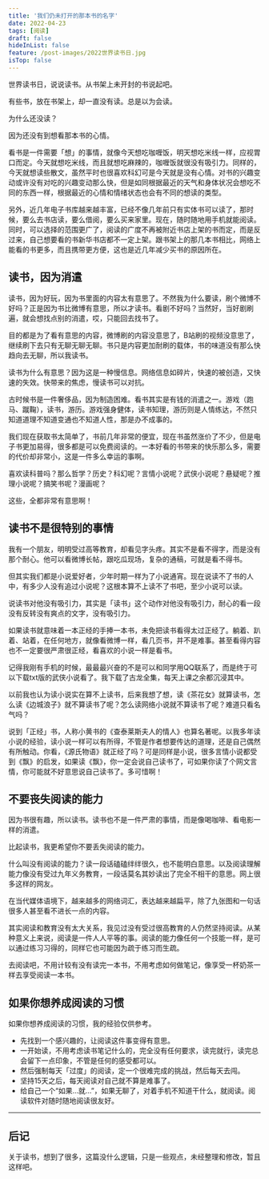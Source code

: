 ```yaml
---
title: '我们仍未打开的那本书的名字'
date: 2022-04-23
tags: [阅读]
draft: false
hideInList: false
feature: /post-images/2022世界读书日.jpg
isTop: false
---
```


世界读书日，说说读书。从书架上未开封的书说起吧。

<!--more-->

有些书，放在书架上，却一直没有读。总是以为会读。

为什么还没读？

因为还没有到想看那本书的心情。

看书是一件需要「想」的事情，就像今天想吃咖喱饭，明天想吃米线一样，应视胃口而定。今天就想吃米线，而且就想吃麻辣的，咖喱饭就很没有吸引力。同样的，今天就想读些散文，虽然平时也很喜欢科幻可是今天就是没有心情。对书的兴趣变动或许没有对吃的兴趣变动那么快，但是如同根据最近的天气和身体状况会想吃不同的东西一样，根据最近的心情和情绪状态也会有不同的想读的类型。

另外，近几年电子书库越来越丰富，已经不像几年前只有实体书可以读了，那时候，要么去书店读，要么借阅，要么买来家里。现在，随时随地用手机就能阅读。同时，可以选择的范围更广了，阅读的广度不再被附近书店上架的书而定，而是反过来，自己想要看的书新华书店都不一定上架。跟书架上的那几本书相比，网络上能看的书更多，而且携带更方便，这也是近几年减少买书的原因所在。

## 读书，因为消遣

读书，因为好玩，因为书里面的内容太有意思了。不然我为什么要读，刷个微博不好吗？正是因为书比微博有意思，所以才读书。看剧不好吗？当然好，当好剧刷遍，就会想找点别的消遣，哎，只能回去找书了。

目的都是为了看有意思的内容，微博刷的内容没意思了，B站刷的视频没意思了，继续刷下去只有无聊无聊无聊。书只是内容更加耐刷的载体，书的味道没有那么快趋向去无聊，所以我读书。

读书为什么有意思？因为这是一种慢信息。网络信息如碎片，快速的被创造，又快速的失效。快带来的焦虑，慢读书可以对抗。

古时候书是一件奢侈品，因为制造困难。看书其实是有钱的消遣之一。游戏（跑马、蹴鞠），读书，游历。游戏强身健体，读书知理，游历则是人情练达，不然只知道道理不知道变通也不知道人性，那是办不成事的。

我们现在获取书太简单了，书前几年非常的便宜，现在书虽然涨价了不少，但是电子书更加易得，很多都是可以免费阅读的。一本好看的书带来的快乐那么多，需要的代价却非常小，这是一件多么幸运的事啊。

喜欢读科普吗？那么哲学？历史？科幻呢？言情小说呢？武侠小说呢？悬疑呢？推理小说呢？搞笑书呢？漫画呢？

这些，全都非常有意思啊！

## 读书不是很特别的事情

我有一个朋友，明明受过高等教育，却看见字头疼。其实不是看不得字，而是没有那个耐心。他可以看微博长帖，跟吃瓜现场，复杂的通稿，可就是看不得书。

但其实我们都是小说爱好者，少年时期一样为了小说通宵。现在说读不了书的人中，有多少人没有追过小说呢？这根本算不上读不了书吧，至少小说可以读。

说读书对他没有吸引力，其实是「读书」这个动作对他没有吸引力，耐心的看一段没有反转没有爽点的文字，没有吸引力。

如果读书就意味着一本正经的手捧一本书，未免把读书看得太过正经了。躺着、趴着、站着，在任何地方，就像看微博一样，看几页书，并不是难事。甚至看得内容也不一定要很严肃很正经，看喜欢的小说一样是看书。

记得我刚有手机的时候，最最最兴奋的不是可以和同学用QQ联系了，而是终于可以下载txt版的武侠小说看了。我下载了古龙全集，每天上课之余都沉浸其中。

以前我也认为读小说实在算不上读书，后来我想了想，读《茶花女》就算读书，怎么读《边城浪子》就不算读书了呢？怎么读网络小说就不算读书了呢？难道只看名气吗？

说到「正经」书，人称小黄书的《查泰莱斯夫人的情人》也算名著呢。以我多年读小说的经验，读小说一样可以有所得，不管是作者想要传达的道理，还是自己偶然有所触动。你看，《源氏物语》就正经了吗？可是同样是小说，很多言情小说都受到《飘》的启发，如果读《飘》，你一定会说自己读书了，可如果你读了个网文言情，你可能就不好意思说自己读书了。多可惜啊！

## 不要丧失阅读的能力

因为书很有趣，所以读书。读书也不是一件严肃的事情，而是像喝咖啡、看电影一样的消遣。

比起读书，我更希望你不要丢失阅读的能力。

什么叫没有阅读的能力？读一段话磕磕绊绊很久，也不能明白意思。以及阅读理解能力像没有受过九年义务教育，一段话莫名其妙读出了完全不相干的意思。网上很多这样的网友。

在当代媒体语境下，越来越多的网络词汇，表达越来越扁平，除了九张图和一句话很多人甚至看不进长一点的内容。

其实阅读和教育没有太大关系，我见过没有受过很高教育的人仍然坚持阅读。从某种意义上来说，阅读是一件人人平等的事。阅读的能力像任何一个技能一样，是可以通过练习习得的，同样它也可能因为疏于练习而生疏。

去阅读吧，不用计较有没有读完一本书，不用考虑如何做笔记，像享受一杯奶茶一样去享受阅读一本书。


## 如果你想养成阅读的习惯

如果你想养成阅读的习惯，我的经验仅供参考。

- 先找到一个感兴趣的，让阅读这件事变得有意思。
- 一开始读，不用考虑读书笔记什么的，完全没有任何要求，读完就行，读完总会留下一点印象，不管是任何的感受都可以。
- 然后强制每天「过度」的阅读，定一个很难完成的挑战，然后每天去闯。
- 坚持15天之后，每天阅读对自己就不算是难事了。
- 给自己一个“如果…就…”，如果无聊了，对着手机不知道干什么，就阅读。阅读软件对随时随地阅读很友好。


---

## 后记

关于读书，想到了很多，这篇没什么逻辑，只是一些观点，未经整理和修改，暂且这样吧。